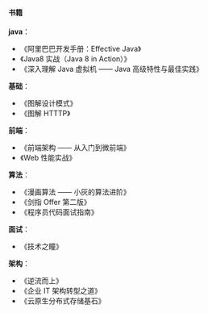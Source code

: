 #### 书籍

**java**：

- 《阿里巴巴开发手册：Effective Java》
- 《Java8 实战（Java 8 in Action）》
- 《深入理解 Java 虚拟机 —— Java 高级特性与最佳实践》

**基础**：

- 《图解设计模式》
- 《图解 HTTTP》

**前端**：

- 《前端架构 —— 从入门到微前端》
- 《Web 性能实战》

**算法**：

- 《漫画算法 —— 小灰的算法进阶》
- 《剑指 Offer 第二版》
- 《程序员代码面试指南》

**面试**：

- 《技术之瞳》

**架构**：

- 《逆流而上》
- 《企业 IT 架构转型之道》
- 《云原生分布式存储基石》